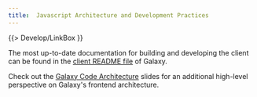 ```yaml
---
title:  Javascript Architecture and Development Practices
---
```

{{> Develop/LinkBox }}

The most up-to-date documentation for building and developing the client can be found in the [client README file](https://github.com/galaxyproject/galaxy/blob/dev/client/README.md) of Galaxy.

Check out the [Galaxy Code Architecture](https://training.galaxyproject.org/training-material/topics/dev/tutorials/architecture/slides.html#1) slides for an additional high-level perspective on Galaxy's frontend architecture.
